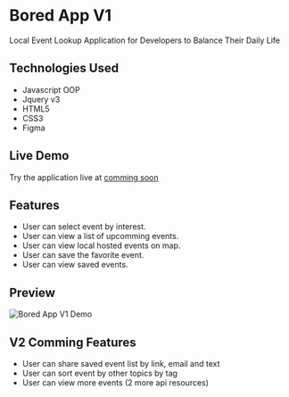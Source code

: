 # Bored App V1
Local Event Lookup Application for Developers to Balance Their Daily Life

## Technologies Used

- Javascript OOP
- Jquery v3
- HTML5
- CSS3
- Figma

## Live Demo

Try the application live at [comming soon](https://yanganboada.com)

## Features

- User can select event by interest.
- User can view a list of upcomming events.
- User can view local hosted events on map.
- User can save the favorite event.
- User can view saved events.

## Preview

![Bored App V1 Demo](boredAppDemo.gif)

## V2 Comming Features

- User can share saved event list by link, email and text
- User can sort event by other topics by tag
- User can view more events (2 more api resources)
